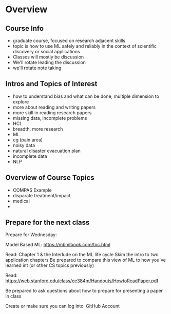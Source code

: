 # Overview

## Course Info

- graduate course, focused on research adjacent skills
- topic is how to use ML safely and reliably in the context of scientific discovery or social applications
- Classes will mostly be discussion
- We'll rotate leading the discussion
- we'll rotate note taking

## Intros and Topics of Interest

- how to understand bias and what can be done, multiple dimension to explore
- more about reading and writing papers
- more skill in reading research papers
- missing data, incomplete problems
- HCI
- breadth, more research
- ML
- eg (pain area)
- noisy data
- natural disaster evacuation plan
- incomplete data
- NLP


## Overview of Course Topics

- COMPAS Example
- disparate treatment/impact
- medical
-



## Prepare for the next class

Prepare for Wednesday: 

Model Based ML: https://mbmlbook.com/toc.html

Read: Chapter 1 & the Interlude on the ML life cycle
Skim the intro to two application chapters
Be prepared to compare this view of ML to how you've learned int (or other CS topics previously)

Read: https://web.stanford.edu/class/ee384m/Handouts/HowtoReadPaper.pdf

Be prepared to ask questions about how to prepare for presenting a paper in class

Create or make sure you can log into  GitHub Account 
